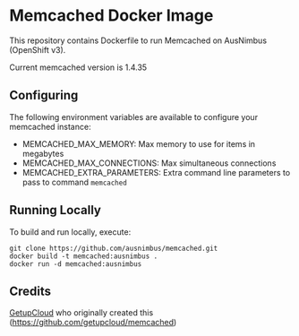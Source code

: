Memcached Docker Image
======================

This repository contains Dockerfile to run Memcached on AusNimbus (OpenShift v3).

Current memcached version is 1.4.35

Configuring
-----------

The following environment variables are available to configure your memcached instance:

* MEMCACHED_MAX_MEMORY: Max memory to use for items in megabytes
* MEMCACHED_MAX_CONNECTIONS: Max simultaneous connections
* MEMCACHED_EXTRA_PARAMETERS: Extra command line parameters to pass to command `memcached`

Running Locally
---------------

To build and run locally, execute:

    git clone https://github.com/ausnimbus/memcached.git
    docker build -t memcached:ausnimbus .
    docker run -d memcached:ausnimbus

Credits
---------------

[GetupCloud](https://getupcloud.com/) who originally created this (<https://github.com/getupcloud/memcached>)
